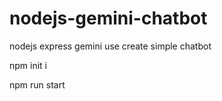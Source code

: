# nodejs-gemini-chatbot

nodejs express gemini use create simple chatbot

npm init i

npm run start
